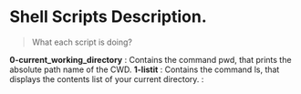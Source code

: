 # Shell Scripts Description. 
> What each script is doing?

**0-current_working_directory**
: Contains the command pwd, that prints the absolute path name of the CWD.
**1-listit**
: Contains the command ls, that displays the contents list of your current directory.
: 
